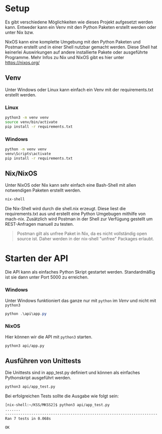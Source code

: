 # Setup
Es gibt verschiedene Möglichkeiten wie dieses Projekt aufgesetzt werden kann. Entweder kann ein Venv mit den Python Paketen erstellt werden oder unter Nix bzw. 

NixOS kann eine komplette Umgebung mit den Python Paketen und Postman erstellt und in einer Shell nutzbar gemacht werden. Diese Shell hat keinerlei Auswirkungen auf andere installierte Pakete oder ausgeführte Programme. Mehr Infos zu Nix und NixOS gibt es hier unter https://nixos.org/
## Venv
Unter Windows oder Linux kann einfach ein Venv mit der requirements.txt erstellt werden.
### Linux
```bash
python3 -m venv venv
source venv/bin/activate
pip install -r requirements.txt
```
### Windows
```cmd
python -m venv venv
venv\Scripts\activate
pip install -r requirements.txt
```



## Nix/NixOS
Unter NixOS oder Nix kann sehr einfach eine Bash-Shell mit allen notwendigen Paketen erstellt werden. 
```bash
nix-shell
```
Die Nix-Shell wird durch die shell.nix erzeugt. Diese liest die requirements.txt aus und erstellt eine Python Umgebugen mithilfe von mach-nix. Zusätzlich wird Postman in der Shell zur Verfügung gestellt um REST-Anfragen manuell zu testen.
> Postman gilt als unfree Paket in Nix, da es nicht vollständig open source ist. Daher werden in der nix-shell "unfree" Packages erlaubt.

# Starten der API
Die API kann als einfaches Python Skript gestartet werden. Standardmäßig ist sie dann unter Port 5000 zu erreichen.
### Windows
Unter Windows funktioniert das ganze nur mit `python` im *Venv* und nicht mit `python3`
```powershell
python .\api\app.py
```

### NixOS
Hier können wir die API mit `python3` starten.
```bash
python3 api/app.py
```

## Ausführen von Unittests
Die Unittests sind in app_test.py definiert und können als einfaches Pythonskript ausgeführt werden.

```bash
python3 api/app_test.py
```

Bei erfolgreichen Tests sollte die Ausgabe wie folgt sein:
```bash
[nix-shell:~/KSS/MKSS2]$ python3 api/app_test.py
.......
----------------------------------------------------------------------
Ran 7 tests in 0.068s

OK

```